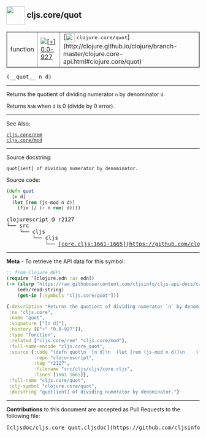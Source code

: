 ## <img width="48px" valign="middle" src="http://i.imgur.com/Hi20huC.png"> cljs.core/quot

 <table border="1">
<tr>

<td>function</td>
<td><a href="https://github.com/cljsinfo/cljs-api-docs/tree/0.0-927"><img valign="middle" alt="[+] 0.0-927" src="https://img.shields.io/badge/+-0.0--927-lightgrey.svg"></a> </td>
<td>
[<img height="24px" valign="middle" src="http://i.imgur.com/1GjPKvB.png"> <samp>clojure.core/quot</samp>](http://clojure.github.io/clojure/branch-master/clojure.core-api.html#clojure.core/quot)
</td>
</tr>
</table>

 <samp>
(__quot__ n d)<br>
</samp>

---

Returns the quotient of dividing numerator `n` by denominator `d`.

Returns `NaN` when `d` is 0 (divide by 0 error).

---


See Also:

[`cljs.core/rem`](cljs.core_rem.md)<br>
[`cljs.core/mod`](cljs.core_mod.md)<br>

---

Source docstring:

```
quot[ient] of dividing numerator by denominator.
```

Source code:

```clj
(defn quot
  [n d]
  (let [rem (js-mod n d)]
    (fix (/ (- n rem) d))))
```

 <pre>
clojurescript @ r2127
└── src
    └── cljs
        └── cljs
            └── <ins>[core.cljs:1661-1665](https://github.com/clojure/clojurescript/blob/r2127/src/cljs/cljs/core.cljs#L1661-L1665)</ins>
</pre>


---

__Meta__ - To retrieve the API data for this symbol:

```clj
;; from Clojure REPL
(require '[clojure.edn :as edn])
(-> (slurp "https://raw.githubusercontent.com/cljsinfo/cljs-api-docs/catalog/cljs-api.edn")
    (edn/read-string)
    (get-in [:symbols "cljs.core/quot"]))
```

```clj
{:description "Returns the quotient of dividing numerator `n` by denominator `d`.\n\nReturns `NaN` when `d` is 0 (divide by 0 error).",
 :ns "cljs.core",
 :name "quot",
 :signature ["[n d]"],
 :history [["+" "0.0-927"]],
 :type "function",
 :related ["cljs.core/rem" "cljs.core/mod"],
 :full-name-encode "cljs.core_quot",
 :source {:code "(defn quot\n  [n d]\n  (let [rem (js-mod n d)]\n    (fix (/ (- n rem) d))))",
          :repo "clojurescript",
          :tag "r2127",
          :filename "src/cljs/cljs/core.cljs",
          :lines [1661 1665]},
 :full-name "cljs.core/quot",
 :clj-symbol "clojure.core/quot",
 :docstring "quot[ient] of dividing numerator by denominator."}

```

---

__Contributions__ to this document are accepted as Pull Requests to the following file:

 <pre>
[cljsdoc/cljs.core_quot.cljsdoc](https://github.com/cljsinfo/cljs-api-docs/blob/master/cljsdoc/cljs.core_quot.cljsdoc)
</pre>

